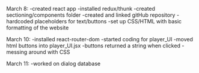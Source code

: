 March 8: 
-created react app
-installed redux/thunk
-created sectioning/components folder
-created and linked gitHub repository
-hardcoded placeholders for text/buttons 
-set up CSS/HTML with basic formatting of the website

March 10:
-installed react-router-dom
-started coding for player_UI
-moved html buttons into player_UI.jsx
-buttons returned a string when clicked
-messing around with CSS 
 
 March 11:
 -worked on dialog database
 